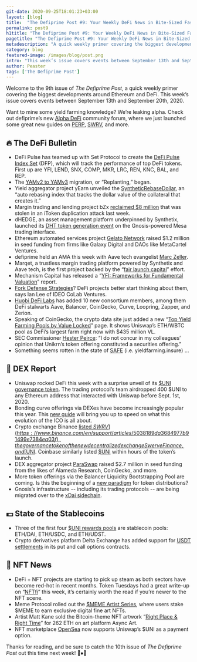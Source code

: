 ```yaml
---
git-date: 2020-09-25T18:01:23+03:00
layout: [blog]
title:  "The Defiprime Post #9: Your Weekly DeFi News in Bite-Sized Fashion"
permalink: post9
h1title: "The Defiprime Post #9: Your Weekly DeFi News in Bite-Sized Fashion"
pagetitle: "The Defiprime Post #9: Your Weekly DeFi News in Bite-Sized Fashion"
metadescription: "A quick weekly primer covering the biggest developments around Ethereum and DeFi. This week’s issue covers events between September 13th and September 20th, 2020"
category: blog
featured-image: /images/blog/post.png
intro: "This week’s issue covers events between September 13th and September 20th, 2020"
author: Peaster
tags: ['The Defiprime Post']
---
```

Welcome to the 9th issue of _The Defiprime Post_, a quick weekly primer covering the biggest developments around Ethereum and DeFi. This week’s issue covers events between September 13th and September 20th, 2020.

Want to mine some yield farming knowledge? We’re leaking alpha. Check out defiprime’s new [Alpha DeFi](https://alpha.defiprime.com/c/yield-farming/6) community forum, where we just launched some great new guides on [PERP](https://alpha.defiprime.com/t/perp-usdc-lp-reward-program/477), [SWRV](https://alpha.defiprime.com/t/yield-farming-with-swerve/339), and more.

## 🔥 The DeFi Bulletin

*   DeFi Pulse has teamed up with Set Protocol to create the [DeFi Pulse Index Set](https://medium.com/set-protocol/introducing-the-defi-pulse-index-on-tokensets-79f87c6b295b) (DFP), which will track the performance of top DeFi tokens. First up are YFI, LEND, SNX, COMP, MKR, LRC, REN, KNC, BAL, and REP.
*   The [YAMv2 to YAMv3](https://medium.com/yam-finance/yam-replanting-migration-and-launch-997b4848b8d8) migration, or “Replanting,” began.
*   Yield aggregator project yEarn unveiled the [SyntheticRebaseDollar](https://medium.com/iearn/introducing-syntheticrebasedollar-a-credit-based-rebase-index-7e6e0ce7c24), an “auto rebasing index that tracks the dollar value of the collateral that creates it.”
*   Margin trading and lending project bZx [reclaimed $8 million](https://www.coindesk.com/bzx-reclaims-8m-hack) that was stolen in an iToken duplication attack last week.
*   dHEDGE, an asset management platform underpinned by Synthetix, launched its [DHT token generation event](https://medium.com/dhedge-org/dht-token-generation-event-e0af6eb6b10) on the Gnosis-powered Mesa trading interface.
*   Ethereum automated services project [Gelato Network](https://www.theblockcrypto.com/linked/77800/gelato-defi-ethereum-seed-funding) raised $1.2 million in seed funding from firms like Galaxy Digital and DAOs like MetaCartel Ventures.
*   defiprime held an AMA this week with Aave tech evangelist [Marc Zeller](https://www.youtube.com/watch?v=PZ_H7W71A08).
*   Marqet, a trustless margin trading platform powered by Synthetix and Aave tech, is the first project backed by the “[fair launch capital](https://medium.com/marqet/marqet-margin-trade-any-synthetic-asset-7755d6bda051)” effort.
*   Mechanism Capital has released a “[YFI: Frameworks for Fundamental Valuation](https://www.mechanism.capital/yfi-frameworks-for-fundamental-valuation/)” report.
*   [Fork Defense Strategies](https://bankless.substack.com/p/fork-defense-strategies-in-defi)? DeFi projects better start thinking about them, says Ian Lee of IDEO CoLab Ventures.
*   [Huobi DeFi Labs](https://cointelegraph.com/news/curve-aave-synthetix-and-7-others-join-global-defi-alliance) has added 10 new consortium members, among them DeFi stalwarts Aave, Balancer, CoinGecko, Curve, Loopring, Zapper, and Zerion.
*   Speaking of CoinGecko, the crypto data site just added a new “[Top Yield Farming Pools by Value Locked](https://www.coingecko.com/en/yield-farming)” page. It shows Uniswap’s ETH/WBTC pool as DeFi’s largest farm right now with $435 million VL.
*   SEC Commissioner [Hester Peirce](https://www.sec.gov/news/public-statement/peirce-statement-settlement-charging-token-issuer): “I do not concur in my colleagues’ opinion that Unikrn’s token offering constituted a securities offering.”
*   Something seems rotten in the state of [SAFE](https://www.twitlonger.com/show/n_1srdbpi) (i.e. yieldfarming.insure) ...


## 💱 DEX Report

*   Uniswap rocked DeFi this week with a surprise unveil of its [$UNI governance token](https://uniswap.org/blog/uni/). The trading protocol’s team airdropped 400 $UNI to any Ethereum address that interacted with Uniswap before Sept. 1st, 2020.
*   Bonding curve offerings via DEXes have become increasingly popular this year. This [new guide](https://www.theblockcrypto.com/linked/77800/gelato-defi-ethereum-seed-funding) will bring you up to speed on what this evolution of the ICO is all about.
*   Crypto exchange Binance [listed $SWRV](https://www.binance.com/en/support/articles/5038189da3684977b91499e7384ea03f), the governance token of the new decentralized exchange Swerve Finance, and [$UNI](https://www.binance.com/en/support/articles/64d3dbe17d114c24b6c0007f48459f5f). Coinbase similarly listed [$UNI](https://blog.coinbase.com/uniswap-uni-is-launching-on-coinbase-pro-ebcbb0b5d097) within hours of the token’s launch.
*   DEX aggregator project [ParaSwap](https://www.coindesk.com/paraswap-defi-dex-aggregator-seed-round) raised $2.7 million in seed funding from the likes of Alameda Research, CoinGecko, and more.
*   More token offerings via the Balancer Liquidity Bootstrapping Pool are coming. Is this the beginning of a [new paradigm](https://medium.com/balancer-protocol/a-new-paradigm-for-token-distribution-c82de13626bb) for token distributions?
*   Gnosis’s infrastructure -- including its trading protocols -- are being migrated over to the [xDai sidechain](https://blog.gnosis.pm/gnosis-protocol-and-xdai-partnership-1de0e48fb14b).


## 💵 State of the Stablecoins

*   Three of the first four [$UNI rewards pools](https://app.uniswap.org/#/uni) are stablecoin pools: ETH/DAI, ETH/USDC, and ETH/UDST.
*   Crypto derivatives platform Delta Exchange has added support for [USDT settlements](https://www.coindesk.com/delta-exchange-options) in its put and call options contracts.


## 💎 NFT News

*   DeFi + NFT projects are starting to pick up steam as both sectors have become red-hot in recent months. Token Tuesdays had a great write-up on “[NFTfi](https://tokentuesdays.substack.com/p/defi-x-nfts-nftfi)” this week, it’s certainly worth the read if you’re newer to the NFT scene.
*   Meme Protocol rolled out the [$MEME Artist Series](https://medium.com/@dontbuymeme/introducing-the-meme-artist-series-first-drop-with-sven-eberwein-2c4b76c2220d), where users stake $MEME to earn exclusive digital fine art NFTs.
*   Artist Matt Kane sold the Bitcoin-theme NFT artwork “[Right Place & Right Time](https://twitter.com/AsyncArt/status/1306821324929527812)” for 262 ETH on art platform Async Art.
*   NFT marketplace [OpenSea](https://twitter.com/opensea/status/1307366891116212225) now supports Uniswap’s $UNI as a payment option.

Thanks for reading, and be sure to catch the 10th issue of _The_ _Defiprime Post_ out this time next week! 👋♦️👋
